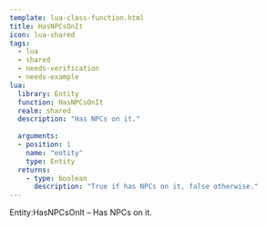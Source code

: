 ```yaml
---
template: lua-class-function.html
title: HasNPCsOnIt
icon: lua-shared
tags:
  - lua
  - shared
  - needs-verification
  - needs-example
lua:
  library: Entity
  function: HasNPCsOnIt
  realm: shared
  description: "Has NPCs on it."
  
  arguments:
  - position: 1
    name: "entity"
    type: Entity
  returns:
    - type: boolean
      description: "True if has NPCs on it, false otherwise."
---
```


<div class="lua__search__keywords">
Entity:HasNPCsOnIt &#x2013; Has NPCs on it.
</div>
